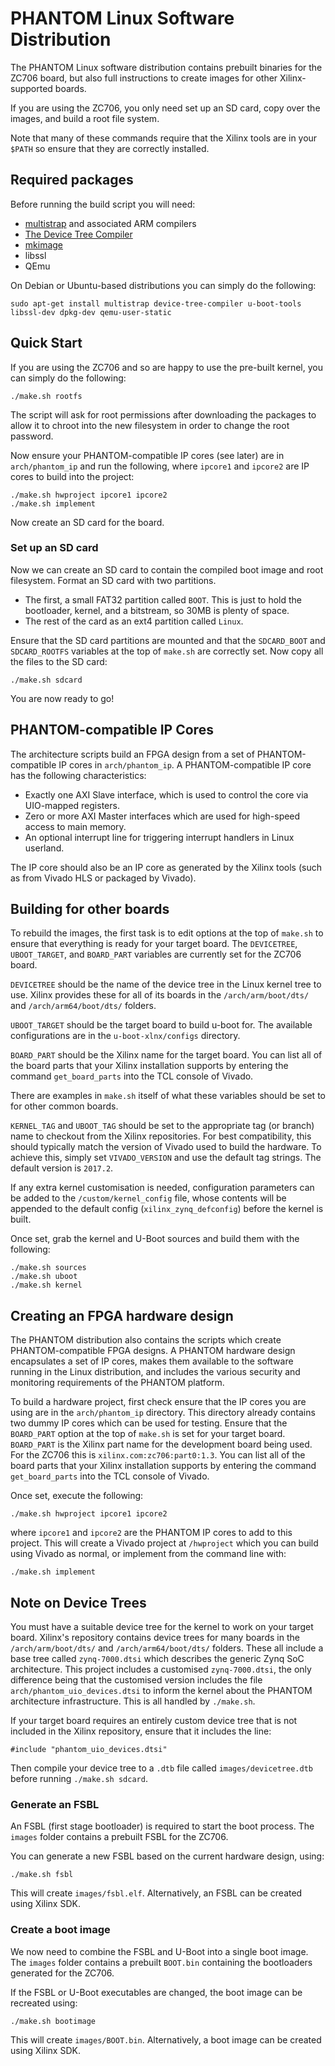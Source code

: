 # PHANTOM Linux Software Distribution

The PHANTOM Linux software distribution contains prebuilt binaries for the ZC706 board, but also full instructions to create images for other Xilinx-supported boards.

If you are using the ZC706, you only need set up an SD card, copy over the images, and build a root file system.

Note that many of these commands require that the Xilinx tools are in your `$PATH` so ensure that they are correctly installed.

## Required packages

Before running the build script you will need:
 * [multistrap](https://wiki.debian.org/Multistrap) and associated ARM compilers
 * [The Device Tree Compiler](https://git.kernel.org/pub/scm/utils/dtc/dtc.git)
 * [mkimage](https://linux.die.net/man/1/mkimage)
 * libssl
 * QEmu

On Debian or Ubuntu-based distributions you can simply do the following:

	sudo apt-get install multistrap device-tree-compiler u-boot-tools libssl-dev dpkg-dev qemu-user-static

## Quick Start

If you are using the ZC706 and so are happy to use the pre-built kernel, you can simply do the following:

	./make.sh rootfs

The script will ask for root permissions after downloading the packages to allow it to chroot into the new filesystem in order to change the root password.

Now ensure your PHANTOM-compatible IP cores (see later) are in `arch/phantom_ip` and run the following, where `ipcore1` and `ipcore2` are IP cores to build into the project:

	./make.sh hwproject ipcore1 ipcore2
	./make.sh implement

Now create an SD card for the board.

### Set up an SD card

Now we can create an SD card to contain the compiled boot image and root filesystem. Format an SD card with two partitions.

 * The first, a small FAT32 partition called `BOOT`. This is just to hold the bootloader, kernel, and a bitstream, so 30MB is plenty of space.
 * The rest of the card as an ext4 partition called `Linux`.

Ensure that the SD card partitions are mounted and that the `SDCARD_BOOT` and `SDCARD_ROOTFS` variables at the top of `make.sh` are correctly set. Now copy all the files to the SD card:

	./make.sh sdcard

You are now ready to go!


## PHANTOM-compatible IP Cores

The architecture scripts build an FPGA design from a set of PHANTOM-compatible IP cores in `arch/phantom_ip`. A PHANTOM-compatible IP core has the following characteristics:

 * Exactly one AXI Slave interface, which is used to control the core via UIO-mapped registers.
 * Zero or more AXI Master interfaces which are used for high-speed access to main memory.
 * An optional interrupt line for triggering interrupt handlers in Linux userland.

The IP core should also be an IP core as generated by the Xilinx tools (such as from Vivado HLS or packaged by Vivado).


## Building for other boards

To rebuild the images, the first task is to edit options at the top of `make.sh` to ensure that everything is ready for your target board. The `DEVICETREE`, `UBOOT_TARGET`, and `BOARD_PART` variables are currently set for the ZC706 board.

`DEVICETREE` should be the name of the device tree in the Linux kernel tree to use. Xilinx provides these for all of its boards in the `/arch/arm/boot/dts/` and `/arch/arm64/boot/dts/` folders.

`UBOOT_TARGET` should be the target board to build u-boot for. The available configurations are in the `u-boot-xlnx/configs` directory.

`BOARD_PART` should be the Xilinx name for the target board. You can list all of the board parts that your Xilinx installation supports by entering the command `get_board_parts` into the TCL console of Vivado.

There are examples in `make.sh` itself of what these variables should be set to for other common boards.

`KERNEL_TAG` and `UBOOT_TAG` should be set to the appropriate tag (or branch) name to checkout from the Xilinx repositories. For best compatibility, this should typically match the version of Vivado used to build the hardware. To achieve this, simply set `VIVADO_VERSION` and use the default tag strings. The default version is `2017.2`.

If any extra kernel customisation is needed, configuration parameters can be added to the `/custom/kernel_config` file, whose contents will be appended to the default config (`xilinx_zynq_defconfig`) before the kernel is built.

Once set, grab the kernel and U-Boot sources and build them with the following:

	./make.sh sources
	./make.sh uboot
	./make.sh kernel


## Creating an FPGA hardware design

The PHANTOM distribution also contains the scripts which create PHANTOM-compatible FPGA designs. A PHANTOM hardware design encapsulates a set of IP cores, makes them available to the software running in the Linux distribution, and includes the various security and monitoring requirements of the PHANTOM platform.

To build a hardware project, first check ensure that the IP cores you are using are in the `arch/phantom_ip` directory. This directory already contains two dummy IP cores which can be used for testing. Ensure that the `BOARD_PART` option at the top of `make.sh` is set for your target board. `BOARD_PART` is the Xilinx part name for the development board being used. For the ZC706 this is `xilinx.com:zc706:part0:1.3`. You can list all of the board parts that your Xilinx installation supports by entering the command `get_board_parts` into the TCL console of Vivado.

Once set, execute the following:

	./make.sh hwproject ipcore1 ipcore2

where `ipcore1` and `ipcore2` are the PHANTOM IP cores to add to this project. This will create a Vivado project at `/hwproject` which you can build using Vivado as normal, or implement from the command line with:

	./make.sh implement


## Note on Device Trees

You must have a suitable device tree for the kernel to work on your target board. Xilinx's repository contains device trees for many boards in the `/arch/arm/boot/dts/` and `/arch/arm64/boot/dts/` folders. These all include a base tree called `zynq-7000.dtsi` which describes the generic Zynq SoC architecture. This project includes a customised `zynq-7000.dtsi`, the only difference being that the customised version includes the file `arch/phantom_uio_devices.dtsi` to inform the kernel about the PHANTOM architecture infrastructure. This is all handled by `./make.sh`.

If your target board requires an entirely custom device tree that is not included in the Xilinx repository, ensure that it includes the line:

	#include "phantom_uio_devices.dtsi"

Then compile your device tree to a `.dtb` file called `images/devicetree.dtb` before running `./make.sh sdcard`.


### Generate an FSBL

An FSBL (first stage bootloader) is required to start the boot process. The `images` folder contains a prebuilt FSBL for the ZC706.

You can generate a new FSBL based on the current hardware design, using:

	./make.sh fsbl

This will create `images/fsbl.elf`. Alternatively, an FSBL can be created using Xilinx SDK.


### Create a boot image

We now need to combine the FSBL and U-Boot into a single boot image. The `images` folder contains a prebuilt `BOOT.bin` containing the bootloaders generated for the ZC706.

If the FSBL or U-Boot executables are changed, the boot image can be recreated using:

	./make.sh bootimage

This will create `images/BOOT.bin`. Alternatively, a boot image can be created using Xilinx SDK.